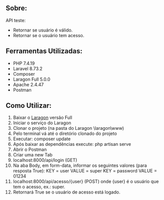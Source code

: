 ## Sobre:

API teste:
- Retornar se usuário é válido.
- Retornar se o usuário tem acesso.

## Ferramentas Utilizadas:

- PHP 7.4.19 
- Laravel 8.73.2
- Composer
- Laragon Full 5.0.0
- Apache 2.4.47
- Postman


## Como Utilizar:

01. Baixar o [Laragon](https://laragon.org/download/) versão Full
02. Iniciar o serviço do Laragon
03. Clonar o projeto (na pasta do Laragon \laragon\www)
04. Pelo terminal vá até o diretório clonado do projeto
05. Executar: composer update
06. Após baixar as dependências execute: php artisan serve
07. Abrir o Postman
08. Criar uma new Tab 
09. localhost:8000/api/login (GET)
10. Na aba Body, em form-data, informar os seguintes valores (para resposta True):
    KEY = user VALUE = super
    KEY = password VALUE = 01234
11. localhost:8000/api/acesso/{user} (POST) 
    onde {user} é o usuário que tem o acesso, ex.: super.
12. Retornará True se o usuário de acesso está logado.


